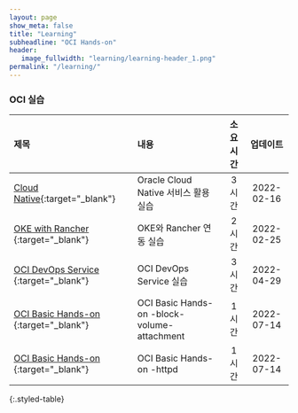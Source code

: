 ```yaml
---
layout: page
show_meta: false
title: "Learning"
subheadline: "OCI Hands-on"
header:
   image_fullwidth: "learning/learning-header_1.png"
permalink: "/learning/"
---
```


### OCI 실습

| 제목                                                                                                                                      | 내용                                             | 소요시간 |    업데이트    |
|:----------------------------------------------------------------------------------------------------------------------------------------|:-----------------------------------------------|:----:|:----------:|
| [Cloud Native](https://team-okitoki.github.io/learning-library/oci-library/intro-cloud-native/livelabs/index.html){:target="_blank"}    | Oracle Cloud Native 서비스 활용 실습                  | 3 시간 | 2022-02-16 |
| [OKE with Rancher ](https://team-okitoki.github.io/learning-library/oci-library/oke-with-rancher/livelabs/index.html){:target="_blank"} | OKE와 Rancher 연동 실습                             | 2 시간 | 2022-02-25 |
| [OCI DevOps Service ](https://team-okitoki.github.io/learning-library/oci-library/oci-devops/livelabs/index.html){:target="_blank"}     | OCI DevOps Service 실습                          | 3 시간 | 2022-04-29 |
| [OCI Basic Hands-on ](https://team-okitoki.github.io/learning-library/oci-library/blockvolume-attach/livelabs/index.html){:target="_blank"}      | OCI Basic Hands-on -block-volume-attachment  | 1 시간 | 2022-07-14 |
| [OCI Basic Hands-on ](https://team-okitoki.github.io/learning-library/oci-library/blockvolume-attach/livelabs/index.html){:target="_blank"}       | OCI Basic Hands-on -httpd                   | 1 시간 | 2022-07-14 |
{:.styled-table}